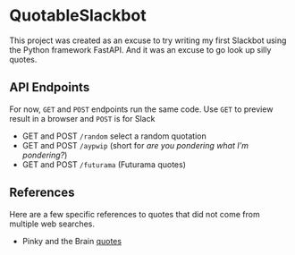 # QuotableSlackbot
This project was created as an excuse to try writing my first Slackbot using
the Python framework FastAPI.  And it was an excuse to go look up silly quotes.

## API Endpoints
For now, `GET` and `POST` endpoints run the same code.
Use `GET` to preview result in a browser and `POST` is for Slack
- GET and POST `/random` select a random quotation
- GET and POST `/aypwip` (short for _are you pondering what I'm pondering?_)
- GET and POST `/futurama` (Futurama quotes)


## References
Here are a few specific references to quotes that did not come from multiple web searches.
- Pinky and the Brain [quotes](https://pinkyandthebrain.fandom.com/wiki/Are_You_Pondering_What_I%27m_Pondering%3F)
